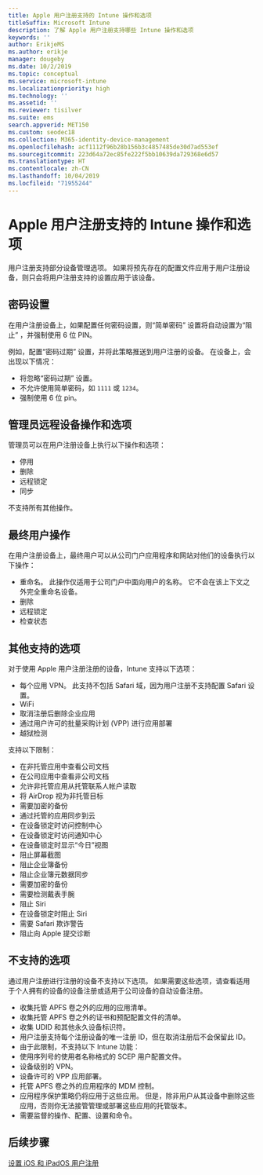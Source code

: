 ```yaml
---
title: Apple 用户注册支持的 Intune 操作和选项
titleSuffix: Microsoft Intune
description: 了解 Apple 用户注册支持哪些 Intune 操作和选项
keywords: ''
author: ErikjeMS
ms.author: erikje
manager: dougeby
ms.date: 10/2/2019
ms.topic: conceptual
ms.service: microsoft-intune
ms.localizationpriority: high
ms.technology: ''
ms.assetid: ''
ms.reviewer: tisilver
ms.suite: ems
search.appverid: MET150
ms.custom: seodec18
ms.collection: M365-identity-device-management
ms.openlocfilehash: acf1112f96b28b156b3c4857485de30d7ad553ef
ms.sourcegitcommit: 223d64a72ec85fe222f5bb10639da729368e6d57
ms.translationtype: HT
ms.contentlocale: zh-CN
ms.lasthandoff: 10/04/2019
ms.locfileid: "71955244"
---
```

# <a name="intune-actions-and-options-supported-with-apple-user-enrollment"></a>Apple 用户注册支持的 Intune 操作和选项

用户注册支持部分设备管理选项。 如果将预先存在的配置文件应用于用户注册设备，则只会将用户注册支持的设置应用于该设备。

## <a name="password-settings"></a>密码设置

在用户注册设备上，如果配置任何密码设置，则“简单密码”  设置将自动设置为“阻止”  ，并强制使用 6 位 PIN。

例如，配置“密码过期”  设置，并将此策略推送到用户注册的设备。 在设备上，会出现以下情况：
- 将忽略“密码过期”  设置。
- 不允许使用简单密码，如 `1111` 或 `1234`。
- 强制使用 6 位 pin。

## <a name="administrator-remote-device-actions-and-options"></a>管理员远程设备操作和选项
管理员可以在用户注册设备上执行以下操作和选项：
- 停用
- 删除
- 远程锁定
- 同步

不支持所有其他操作。

## <a name="end-user-actions"></a>最终用户操作
在用户注册设备上，最终用户可以从公司门户应用程序和网站对他们的设备执行以下操作：
- 重命名。 此操作仅适用于公司门户中面向用户的名称。 它不会在该上下文之外完全重命名设备。
- 删除
- 远程锁定
- 检查状态

## <a name="other-supported-options"></a>其他支持的选项

对于使用 Apple 用户注册注册的设备，Intune 支持以下选项：
- 每个应用 VPN。 此支持不包括 Safari 域，因为用户注册不支持配置 Safari 设置。
- WiFi 
- 取消注册后删除企业应用
- 通过用户许可的批量采购计划 (VPP) 进行应用部署
- 越狱检测

支持以下限制：
- 在非托管应用中查看公司文档
- 在公司应用中查看非公司文档
- 允许非托管应用从托管联系人帐户读取
- 将 AirDrop 视为非托管目标
- 需要加密的备份
- 通过托管的应用同步到云
- 在设备锁定时访问控制中心
- 在设备锁定时访问通知中心
- 在设备锁定时显示“今日”视图
- 阻止屏幕截图
- 阻止企业簿备份
- 阻止企业簿元数据同步
- 需要加密的备份
- 需要检测戴表手腕
- 阻止 Siri
- 在设备锁定时阻止 Siri
- 需要 Safari 欺诈警告
- 阻止向 Apple 提交诊断


## <a name="options-not-supported"></a>不支持的选项
通过用户注册进行注册的设备不支持以下选项。 如果需要这些选项，请查看适用于个人拥有的设备的设备注册或适用于公司设备的自动设备注册。
- 收集托管 APFS 卷之外的应用的应用清单。
- 收集托管 APFS 卷之外的证书和预配配置文件的清单。
- 收集 UDID 和其他永久设备标识符。
- 用户注册支持每个注册设备的唯一注册 ID，但在取消注册后不会保留此 ID。
- 由于此限制，不支持以下 Intune 功能：
- 使用序列号的使用者名称格式的 SCEP 用户配置文件。
- 设备级别的 VPN。
- 设备许可的 VPP 应用部署。
- 托管 APFS 卷之外的应用程序的 MDM 控制。
- 应用程序保护策略仍将应用于这些应用。 但是，除非用户从其设备中删除这些应用，否则你无法接管管理或部署这些应用的托管版本。
- 需要监督的操作、配置、设置和命令。 

## <a name="next-steps"></a>后续步骤

[设置 iOS 和 iPadOS 用户注册](ios-user-enrollment.md)